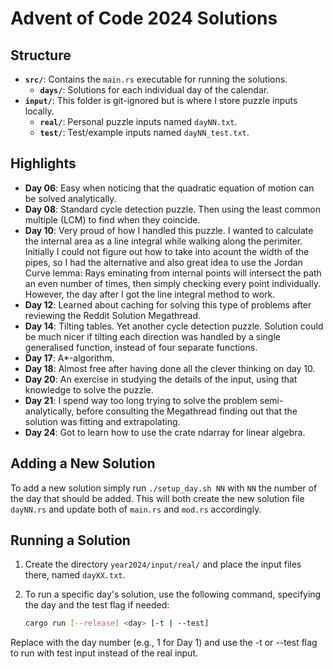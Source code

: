 # Advent of Code 2024 Solutions

## Structure

- **`src/`**: Contains the `main.rs` executable for running the solutions.
  - **`days/`**: Solutions for each individual day of the calendar.
- **`input/`**: This folder is git-ignored but is where I store puzzle inputs locally.
  - **`real/`**: Personal puzzle inputs named `dayNN.txt`.
  - **`test/`**: Test/example inputs named `dayNN_test.txt`.

## Highlights

- **Day 06**: Easy when noticing that the quadratic equation of motion can be solved analytically.
- **Day 08**: Standard cycle detection puzzle. Then using the least common multiple (LCM) to find when they coincide.
- **Day 10**: Very proud of how I handled this puzzle. I wanted to calculate the internal area as a line integral while walking along the perimiter. Initially I could not figure out how to take into acount the width of the pipes, so I had the alternative and also great idea to use the Jordan Curve lemma: Rays eminating from internal points will intersect the path an even number of times, then simply checking every point individually. However, the day after I got the line integral method to work.
- **Day 12**: Learned about caching for solving this type of problems after reviewing the Reddit Solution Megathread.
- **Day 14**: Tilting tables. Yet another cycle detection puzzle. Solution could be much nicer if tilting each direction was handled by a single generalised function, instead of four separate functions.
- **Day 17**: A*-algorithm.
- **Day 18**: Almost free after having done all the clever thinking on day 10.
- **Day 20**: An exercise in studying the details of the input, using that knowledge to solve the puzzle.
- **Day 21**: I spend way too long trying to solve the problem semi-analytically, before consulting the Megathread finding out that the solution was fitting and extrapolating.
- **Day 24**: Got to learn how to use the crate ndarray for linear algebra.

## Adding a New Solution
To add a new solution simply run `./setup_day.sh NN` with `NN` the number of the day that should be added. This will both create the new solution file `dayNN.rs` and update both of `main.rs` and `mod.rs` accordingly.

## Running a Solution

1. Create the directory `year2024/input/real/` and place the input files there, named `dayXX.txt`.
2. To run a specific day's solution, use the following command, specifying the day and the test flag if needed:

    ```bash
    cargo run [--release] <day> [-t | --test]
    ```
Replace <day> with the day number (e.g., 1 for Day 1) and use the -t or --test flag to run with test input instead of the real input.